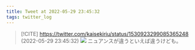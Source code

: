 ```yaml
---
title: Tweet at 2022-05-29 23:45:32
tags: twitter_log
---
```


> [!CITE] https://twitter.com/kaisekiriu/status/1530923299085365248 (2022-05-29 23:45:32)
> ![](https://twitter.com/kaisekiriu/status/1530923299085365248)
> ニュアンスが違うといえば違うけども。
